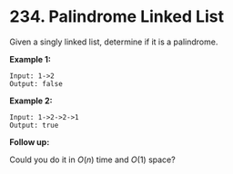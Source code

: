 # 234. Palindrome Linked List

Given a singly linked list, determine if it is a palindrome.

**Example 1:**

```()
Input: 1->2
Output: false
```

**Example 2:**

```()
Input: 1->2->2->1
Output: true
```

**Follow up:**

Could you do it in $O(n)$ time and $O(1)$ space?
